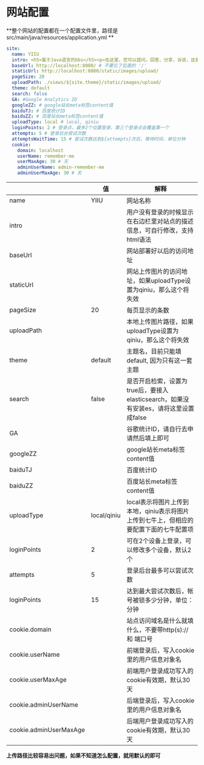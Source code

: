 # 网站配置

**整个网站的配置都在一个配置文件里，路径是 src/main/java/resources/application.yml **

```yaml
site:
  name: YIIU
  intro: <h5>属于Java语言的bbs</h5><p>在这里，您可以提问，回答，分享，诉说，这是个属于Java程序员的社区，欢迎您的加入！</p>
  baseUrl: http://localhost:8080/ # 不要忘了后面的 '/'
  staticUrl: http://localhost:8080/static/images/upload/
  pageSize: 20
  uploadPath: ./views/${site.theme}/static/images/upload/
  theme: default
  search: false
  GA: #Google Analytics ID
  googleZZ: # google站长meta标签content值
  baiduTJ: # 百度统计ID
  baiduZZ: # 百度站长meta标签content值
  uploadType: local # local, qiniu
  loginPoints: 2 # 登录点，最多2个位置登录，第三个登录点会覆盖第一个
  attempts: 5 # 登录后台尝试次数
  attemptsWaitTime: 15 # 尝试次数达到${attempts}次后，等待时间，单位分钟
  cookie:
    domain: localhost
    userName: remember-me
    userMaxAge: 30 # 天
    adminUserName: admin-remember-me
    adminUserMaxAge: 30 # 天
```

|  | 值 | 解释 |
| --- | --- | --- | 
| name | YIIU | 网站名称 | 
| intro |  | 用户没有登录的时候显示在右边栏里对站点的描述信息，可自行修改，支持html语法 | 
| baseUrl |  | 网站部署好以后的访问地址 | 
| staticUrl |  | 网站上传图片的访问地址，如果uploadType设置为qiniu，那么这个将失效 | 
| pageSize | 20 | 每页显示的条数 | 
| uploadPath |  | 本地上传图片路径，如果uploadType设置为qiniu，那么这个将失效 | 
| theme | default | 主题名，目前只能填default, 因为只有这一套主题 | 
| search | false | 是否开启检索，设置为true后，要接入elasticsearch，如果没有安装es，请将这里设置成false | 
| GA |  | 谷歌统计ID，请自行去申请然后填上即可 |  
| googleZZ |  | google站长meta标签content值 |  
| baiduTJ |  | 百度统计ID |  
| baiduZZ |  | 百度站长meta标签content值 |  
| uploadType | local/qiniu | local表示将图片上传到本地，qiniu表示将图片上传到七牛上，但相应的要配置下面的七牛配置项 |
| loginPoints | 2 | 可在2个设备上登录，可以修改多个设备，默认2个 |  
| attempts | 5 | 登录后台最多可以尝试次数 |  
| loginPoints | 15 | 达到最大尝试次数后，帐号被锁多少分钟，单位：分钟 |  
| cookie.domain |  | 站点访问域名是什么就填什么，不要带http(s):// 和 端口号 |  
| cookie.userName |  | 前端登录后，写入cookie里的用户信息对象名 |  
| cookie.userMaxAge |  | 前端用户登录成功写入的cookie有效期，默认30天 |  
| cookie.adminUserName |  | 后端登录后，写入cookie里的用户信息对象名 |  
| cookie.adminUserMaxAge |  | 后端用户登录成功写入的cookie有效期，默认30天 |  

**上传路径比较容易出问题，如果不知道怎么配置，就用默认的即可**

